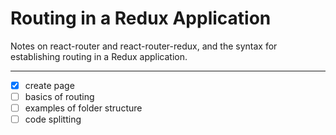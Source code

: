 # Routing in a Redux Application

Notes on react-router and react-router-redux, and the syntax for establishing routing in a Redux application.

---

- [x] create page
- [ ] basics of routing
- [ ] examples of folder structure
- [ ] code splitting